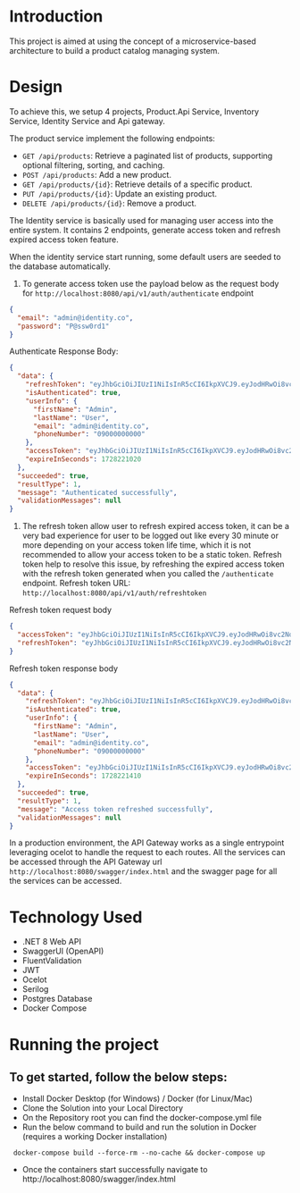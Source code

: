 # Introduction

This project is aimed at using the concept of a microservice-based architecture to build a product catalog managing system.

# Design

To achieve this, we setup 4 projects, Product.Api Service, Inventory Service, Identity Service and Api gateway.

The product service implement the following endpoints:
-  `GET /api/products`: Retrieve a paginated list of products, supporting optional filtering, sorting, and caching.
-  `POST /api/products`: Add a new product.
-  `GET /api/products/{id}`: Retrieve details of a specific product.
-  `PUT /api/products/{id}`: Update an existing product.
-  `DELETE /api/products/{id}`: Remove a product.

The Identity service is basically used for managing user access into the entire system. It contains 2 endpoints, generate access token and refresh expired access token feature.

When the identity service start running, some default users are seeded to the database automatically.

1. To generate access token use the payload below as the request body for `http://localhost:8080/api/v1/auth/authenticate` endpoint
```JSON
{
  "email": "admin@identity.co",
  "password": "P@ssw0rd1"
}

```

Authenticate Response Body:

```JSON
{
  "data": {
    "refreshToken": "eyJhbGciOiJIUzI1NiIsInR5cCI6IkpXVCJ9.eyJodHRwOi8vc2NoZW1hcy54bWxzb2FwLm9yZy93cy8yMDA1LzA1L2lkZW50aXR5L2NsYWltcy9uYW1lIjoiYWRtaW5AaWRlbnRpdHkuY28iLCJzdWIiOiJmMTA4YmY5MC0yMWQwLTQ2M2EtOTQ1My0zODVjNTMwYzU2YmUiLCJqdGkiOiIyMTJjNDJiNS0xNWU5LTQwYmMtYjM4YS0wNjU2NWNlZGJjN2UiLCJlbWFpbCI6ImFkbWluQGlkZW50aXR5LmNvIiwiZ2l2ZW5fbmFtZSI6IkFkbWluIiwiZmFtaWx5X25hbWUiOiJVc2VyIiwicmlkIjoiNWZmMjZhYjFmMWY3NDdhNzkzNjJjZTc2OTMxNDFjYzgiLCJleHAiOjE3MjgyMjEwMjAsImlzcyI6IkNhdGFsb2dJZGVudGl0eU1TIiwiYXVkIjoiQ2F0YWxvZ0lkZW50aXR5VXNlciJ9.bUwWOYhazCIpumD0XXbECQIoADxj4PwL2Ym5MxM_tYk",
    "isAuthenticated": true,
    "userInfo": {
      "firstName": "Admin",
      "lastName": "User",
      "email": "admin@identity.co",
      "phoneNumber": "09000000000"
    },
    "accessToken": "eyJhbGciOiJIUzI1NiIsInR5cCI6IkpXVCJ9.eyJodHRwOi8vc2NoZW1hcy54bWxzb2FwLm9yZy93cy8yMDA1LzA1L2lkZW50aXR5L2NsYWltcy9uYW1lIjoiYWRtaW5AaWRlbnRpdHkuY28iLCJzdWIiOiJmMTA4YmY5MC0yMWQwLTQ2M2EtOTQ1My0zODVjNTMwYzU2YmUiLCJqdGkiOiI1NWI1YjViNi1hNmI1LTQxMmEtYTNhMS1jZmZjYmQ3Nzc4OGUiLCJlbWFpbCI6ImFkbWluQGlkZW50aXR5LmNvIiwiZ2l2ZW5fbmFtZSI6IkFkbWluIiwiZmFtaWx5X25hbWUiOiJVc2VyIiwiZXhwIjoxNzI4MjE3NDIwLCJpc3MiOiJDYXRhbG9nSWRlbnRpdHlNUyIsImF1ZCI6IkNhdGFsb2dJZGVudGl0eVVzZXIifQ.DZ0SOLJHGXfe-_NlmYsW5F8e3ooXD8OoBdmaODG3nS4",
    "expireInSeconds": 1728221020
  },
  "succeeded": true,
  "resultType": 1,
  "message": "Authenticated successfully",
  "validationMessages": null
}
```

1. The refresh token allow user to refresh expired access token, it can be a very bad experience for user to be logged out like every 30 minute or more depending on your access token life time, which it is not recommended to allow your access token to be a static token. Refresh token help to resolve this issue, by refreshing the expired access token with the refresh token generated when you called the `/authenticate` endpoint. 
Refresh token URL: `http://localhost:8080/api/v1/auth/refreshtoken`

Refresh token request body
```JSON
{
  "accessToken": "eyJhbGciOiJIUzI1NiIsInR5cCI6IkpXVCJ9.eyJodHRwOi8vc2NoZW1hcy54bWxzb2FwLm9yZy93cy8yMDA1LzA1L2lkZW50aXR5L2NsYWltcy9uYW1lIjoiYWRtaW5AaWRlbnRpdHkuY28iLCJzdWIiOiJmMTA4YmY5MC0yMWQwLTQ2M2EtOTQ1My0zODVjNTMwYzU2YmUiLCJqdGkiOiI1NWI1YjViNi1hNmI1LTQxMmEtYTNhMS1jZmZjYmQ3Nzc4OGUiLCJlbWFpbCI6ImFkbWluQGlkZW50aXR5LmNvIiwiZ2l2ZW5fbmFtZSI6IkFkbWluIiwiZmFtaWx5X25hbWUiOiJVc2VyIiwiZXhwIjoxNzI4MjE3NDIwLCJpc3MiOiJDYXRhbG9nSWRlbnRpdHlNUyIsImF1ZCI6IkNhdGFsb2dJZGVudGl0eVVzZXIifQ.DZ0SOLJHGXfe-_NlmYsW5F8e3ooXD8OoBdmaODG3nS4",
  "refreshToken": "eyJhbGciOiJIUzI1NiIsInR5cCI6IkpXVCJ9.eyJodHRwOi8vc2NoZW1hcy54bWxzb2FwLm9yZy93cy8yMDA1LzA1L2lkZW50aXR5L2NsYWltcy9uYW1lIjoiYWRtaW5AaWRlbnRpdHkuY28iLCJzdWIiOiJmMTA4YmY5MC0yMWQwLTQ2M2EtOTQ1My0zODVjNTMwYzU2YmUiLCJqdGkiOiIyMTJjNDJiNS0xNWU5LTQwYmMtYjM4YS0wNjU2NWNlZGJjN2UiLCJlbWFpbCI6ImFkbWluQGlkZW50aXR5LmNvIiwiZ2l2ZW5fbmFtZSI6IkFkbWluIiwiZmFtaWx5X25hbWUiOiJVc2VyIiwicmlkIjoiNWZmMjZhYjFmMWY3NDdhNzkzNjJjZTc2OTMxNDFjYzgiLCJleHAiOjE3MjgyMjEwMjAsImlzcyI6IkNhdGFsb2dJZGVudGl0eU1TIiwiYXVkIjoiQ2F0YWxvZ0lkZW50aXR5VXNlciJ9.bUwWOYhazCIpumD0XXbECQIoADxj4PwL2Ym5MxM_tYk"
}

```

Refresh token response body

```JSON
{
  "data": {
    "refreshToken": "eyJhbGciOiJIUzI1NiIsInR5cCI6IkpXVCJ9.eyJodHRwOi8vc2NoZW1hcy54bWxzb2FwLm9yZy93cy8yMDA1LzA1L2lkZW50aXR5L2NsYWltcy9uYW1lIjoiYWRtaW5AaWRlbnRpdHkuY28iLCJzdWIiOiJmMTA4YmY5MC0yMWQwLTQ2M2EtOTQ1My0zODVjNTMwYzU2YmUiLCJqdGkiOiJmZjQ5YTA5NC0wY2U4LTQ2MzgtODBkYy1mMzJkMGM0MzVlMTkiLCJlbWFpbCI6ImFkbWluQGlkZW50aXR5LmNvIiwiZ2l2ZW5fbmFtZSI6IkFkbWluIiwiZmFtaWx5X25hbWUiOiJVc2VyIiwicmlkIjoiZWNlY2UxZDdmNTdkNDM1ZTlhMzY2NzgwZjkzNjkzMmQiLCJleHAiOjE3MjgyMjE0MTAsImlzcyI6IkNhdGFsb2dJZGVudGl0eU1TIiwiYXVkIjoiQ2F0YWxvZ0lkZW50aXR5VXNlciJ9.PUufCX07_ABfrscvXn-DEZGTAkRJf8k9Fw9MwovaZHw",
    "isAuthenticated": true,
    "userInfo": {
      "firstName": "Admin",
      "lastName": "User",
      "email": "admin@identity.co",
      "phoneNumber": "09000000000"
    },
    "accessToken": "eyJhbGciOiJIUzI1NiIsInR5cCI6IkpXVCJ9.eyJodHRwOi8vc2NoZW1hcy54bWxzb2FwLm9yZy93cy8yMDA1LzA1L2lkZW50aXR5L2NsYWltcy9uYW1lIjoiYWRtaW5AaWRlbnRpdHkuY28iLCJzdWIiOiJmMTA4YmY5MC0yMWQwLTQ2M2EtOTQ1My0zODVjNTMwYzU2YmUiLCJqdGkiOiI2OWI2NmRjNi00M2UyLTQwYzEtYWU1ZS0yODY3NDY2MTkyOGQiLCJlbWFpbCI6ImFkbWluQGlkZW50aXR5LmNvIiwiZ2l2ZW5fbmFtZSI6IkFkbWluIiwiZmFtaWx5X25hbWUiOiJVc2VyIiwiZXhwIjoxNzI4MjE3ODEwLCJpc3MiOiJDYXRhbG9nSWRlbnRpdHlNUyIsImF1ZCI6IkNhdGFsb2dJZGVudGl0eVVzZXIifQ.o6rb9nlFylQnhiAsNtq2-EQtU7bNC2xrYb6k_RuY_AQ",
    "expireInSeconds": 1728221410
  },
  "succeeded": true,
  "resultType": 1,
  "message": "Access token refreshed successfully",
  "validationMessages": null
}

```

In a production environment, the API Gateway works as a single entrypoint leveraging ocelot to handle the request to each routes. All the services can be accessed through the API Gateway url `http://localhost:8080/swagger/index.html` and the swagger page for all the services can be accessed.

# Technology Used
- .NET 8 Web API
- SwaggerUI (OpenAPI)
- FluentValidation
- JWT
- Ocelot 
- Serilog 
- Postgres Database
- Docker Compose

# Running the project
## To get started, follow the below steps:

- Install Docker Desktop (for Windows) / Docker (for Linux/Mac)
- Clone the Solution into your Local Directory
- On the Repository root you can find the docker-compose.yml file
- Run the below command to build and run the solution in Docker (requires a working Docker installation)
```
 docker-compose build --force-rm --no-cache && docker-compose up

 ```
- Once the containers start successfully navigate to http://localhost:8080/swagger/index.html
  

